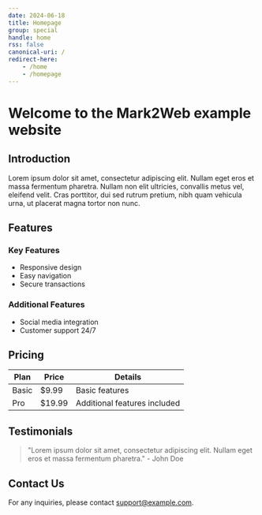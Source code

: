 ```yaml
---
date: 2024-06-18
title: Homepage
group: special
handle: home
rss: false
canonical-uri: /
redirect-here: 
    - /home
    - /homepage
---
```


# Welcome to the Mark2Web example website

## Introduction

Lorem ipsum dolor sit amet, consectetur adipiscing elit. Nullam eget eros et massa fermentum pharetra. Nullam non elit ultricies, convallis metus vel, eleifend velit. Cras porttitor, dui sed rutrum pretium, nibh quam vehicula urna, ut placerat magna tortor non nunc.

## Features

### Key Features

- Responsive design
- Easy navigation
- Secure transactions

### Additional Features

- Social media integration
- Customer support 24/7

## Pricing

| Plan       | Price   | Details                     |
|------------|---------|-----------------------------|
| Basic      | $9.99   | Basic features              |
| Pro        | $19.99  | Additional features included|

## Testimonials

> "Lorem ipsum dolor sit amet, consectetur adipiscing elit. Nullam eget eros et massa fermentum pharetra." - John Doe

## Contact Us

For any inquiries, please contact [support@example.com](mailto:support@example.com).
